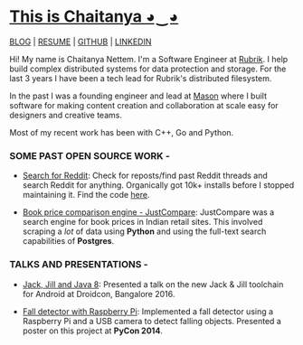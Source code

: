 # [This is Chaitanya ◕‿◕](https://chaitanyanettem.com)

[BLOG](https://chaitanyanettem.com/blog) | [RESUME](https://chaitanyanettem.com/Chaitanya_Nettem_CV.pdf) | [GITHUB](https://github.com/chaitanyanettem) | [LINKEDIN](https://www.linkedin.com/in/cnettem)

Hi! My name is Chaitanya Nettem. I'm a Software Engineer at [Rubrik](https://rubrik.com). I help build complex distributed systems for data protection and storage. For the last 3 years I have been a tech lead for Rubrik's distributed filesystem.

In the past I was a founding engineer and lead at [Mason](https://getmason.io) where I built software for making content creation and collaboration at scale easy for designers and creative teams.

Most of my recent work has been with C++, Go and Python.

### SOME PAST OPEN SOURCE WORK -

- [Search for Reddit](https://web.archive.org/web/20230302185343/https://play.google.com/store/apps/details?id=chaitanya.im.searchforreddit): Check for reposts/find past Reddit threads and search Reddit for anything. Organically got 10k+ installs before I stopped maintaining it. Find the code [here](https://github.com/chaitanyanettem/searchforreddit).

- [Book price comparison engine - JustCompare](https://github.com/chaitanyanettem/justcompare): JustCompare was a search engine for book prices in Indian retail sites. This involved scraping a _lot_ of data using **Python** and using the full-text search capabilities of **Postgres**.

### TALKS AND PRESENTATIONS -

- [Jack, Jill and Java 8](https://web.archive.org/web/20211228141238/https://droidconin.talkfunnel.com/2016/114-jack-jill-java-8): Presented a talk on the new Jack & Jill toolchain for Android at Droidcon, Bangalore 2016.

- [Fall detector with Raspberry Pi](https://web.archive.org/web/20211228141238/https://us.pycon.org/2014/schedule/presentation/104): Implemented a fall detector using a Raspberry Pi and a USB camera to detect falling objects. Presented a poster on this project at **PyCon 2014**.
